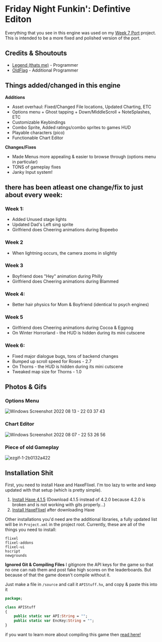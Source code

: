 # Friday Night Funkin': Defintive Editon

Everything that you see in this engine was used on my [Week 7 Port](https://github.com/LegendLOL/Funkin-Week7) project. This is intended to be a more fixed and polished version of the port.

## Credits & Shoutouts
- [Legend (thats me)](https://twitter.com/AnimatingLegend) - Programmer
- [OldFlag](https://github.com/ItzOldFlagDEV) -  Additional Programmer

## Things added/changed in this engine
**Additions**
- Asset overhaul: Fixed/Changed File locations, Updated Charting, ETC
- Options menu + Ghost tapping + Down/MiddleScroll + NoteSplashes, ETC
- Customizable Keybindings
- Combo Sprite, Added ratings/combo sprites to games HUD
- Playable characters (pico)
- Functionable Chart Editor

**Changes/Fixes**
- Made Menus more appealing & easier to browse through (options menu in particular)
- TONS of gameplay fixes
- Janky Input system!

## there has been atleast one change/fix to just about every week:
### Week 1:
* Added Unused stage lights
* Updated Dad's Left sing sprite
* Girlfriend does Cheering animations during Bopeebo
### Week 2
* When lightning occurs, the camera zooms in slightly
### Week 3
* Boyfriend does "Hey" animation during Philly
* Girlfriend does Cheering animations during Blammed
### Week 4:
* Better hair physics for Mom & Boyfriend (identical to psych engines)
### Week 5
* Girlfriend does Cheering animations during Cocoa & Eggnog
* On Winter Horrorland - the HUD is hidden during its mini cutscene
### Week 6:
* Fixed major dialogue bugs, tons of backend changes
* Bumped up scroll speed for Roses - 2.7
* On Thorns - the HUD is hidden during its mini cutscene
* Tweaked map size for Thorns - 1.0

## Photos & Gifs
### Options Menu
![Windows Screenshot 2022 08 13 - 22 03 37 43](https://user-images.githubusercontent.com/83415030/184519479-e518c156-6b0e-4af5-a70a-32d5ff223af7.png)

### Chart Editor
![Windows Screenshot 2022 08 07 - 22 53 26 56](https://user-images.githubusercontent.com/83415030/184576058-f06ddf19-7c07-494f-8529-0739b286bead.png)

### Piece of old Gameplay
![ezgif-1-2b0132a422](https://user-images.githubusercontent.com/83415030/184709897-bea3d00e-90d3-4c37-b24b-91094343f948.gif)

## Installation Shit
First, you need to install Haxe and HaxeFlixel. I'm too lazy to write and keep updated with that setup (which is pretty simple). 
1. [Install Haxe 4.1.5](https://haxe.org/download/version/4.1.5/) (Download 4.1.5 instead of 4.2.0 because 4.2.0 is broken and is not working with gits properly...)
2. [Install HaxeFlixel](https://haxeflixel.com/documentation/install-haxeflixel/) after downloading Haxe

Other installations you'd need are the additional libraries, a fully updated list will be in `Project.xml` in the project root. Currently, these are all of the things you need to install:
```
flixel
flixel-addons
flixel-ui
hscript
newgrounds
```
**Ignored Git & Compiling Files**
I gitignore the API keys for the game so that no one can nab them and post fake high scores on the leaderboards. But because of that the game
doesn't compile without it.

Just make a file in `/source` and call it `APIStuff.hx`, and copy & paste this into it

```haxe
package;

class APIStuff
{
	public static var API:String = "";
	public static var EncKey:String = "";
}

```
if you want to learn more about compiling this game then [read here!](https://github.com/ninjamuffin99/Funkin/blob/master/README.md#compiling-game)
